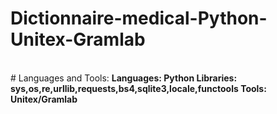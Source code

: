 # Dictionnaire-medical-Python-Unitex-Gramlab

<br>
# Languages and Tools:
<b> Languages: <b> Python
<b> Libraries: <b> sys,os,re,urllib,requests,bs4,sqlite3,locale,functools
<b> Tools: <b> Unitex/Gramlab
  
